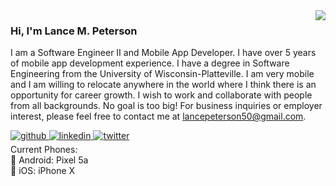 <div align="right">
<img src="https://komarev.com/ghpvc/?username=lancempeterson&&style=flat-square" align="right" />
</div>  

### Hi, I'm Lance M. Peterson 

I am a Software Engineer II and Mobile App Developer. I have over 5 years of mobile app development experience. I have a degree in Software Engineering from the University of Wisconsin-Platteville. I am very mobile and I am willing to relocate anywhere in the world where I think there is an opportunity for career growth. I wish to work and collaborate with people from all backgrounds. No goal is too big! For business inquiries or employer interest, please feel free to contact me at lancepeterson50@gmail.com.

<a href="https://github.com/lancempeterson" target="_blank">
<img src=https://img.shields.io/badge/github-%2324292e.svg?&style=for-the-badge&logo=github&logoColor=white alt=github style="margin-bottom: 5px;" />
</a>
<a href="https://linkedin.com/in/lance-m-peterson-758b08109" target="_blank">
<img src=https://img.shields.io/badge/linkedin-%231E77B5.svg?&style=for-the-badge&logo=linkedin&logoColor=white alt=linkedin style="margin-bottom: 5px;" />
</a>
<a href="https://twitter.com/_lancepeterson" target="_blank">
<img src=https://img.shields.io/badge/twitter-%2300acee.svg?&style=for-the-badge&logo=twitter&logoColor=white alt=twitter style="margin-bottom: 5px;" />
</a>
<br>
Current Phones:<br>
🤖 Android: Pixel 5a<br>
🍎 iOS: iPhone X

<!-- ## Github Stats
<table><tr><td valign="top" width="50%">

<img src="https://github-readme-stats.vercel.app/api?username=lancempeterson&show_icons=true&count_private=true&hide_border=true" align="left" style="width: 100%" />

</td><td valign="top" width="50%">

<img src="https://github-readme-stats.vercel.app/api/top-langs/?username=lancempeterson&hide_border=true&layout=compact" align="left" style="width: 100%" />

</td></tr></table> -->
